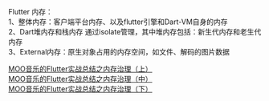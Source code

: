  Flutter 内存： <br/>
1、整体内存：客户端平台内存、以及flutter引擎和Dart-VM自身的内存   <br/>
2、Dart堆内存和栈内存 通过isolate管理，其中堆内存包括：新生代内存和老生代内存  <br/>
3、External内存：原生对象占用的内存空间，如文件、解码的图片数据 <br/>



 [ MOO音乐的Flutter实战总结之内存治理（上） ](https://mp.weixin.qq.com/s?__biz=MzI1NjEwMTM4OA==&mid=2651234187&idx=1&sn=a7db34b3bdce052634c8ef51bde4823f&chksm=f1d9e2e8c6ae6bfe4c06d8c1876f04b2d7d682fdb52496eb797a7977227cde565294385b41b5&scene=178&cur_album_id=1732072617630597123#rd) <br/>
 [  MOO音乐的Flutter实战总结之内存治理（中）](https://mp.weixin.qq.com/s?__biz=MzI1NjEwMTM4OA==&mid=2651234202&idx=1&sn=d845e4fdf5243ba9ba2c67662ae6781c&chksm=f1d9e2f9c6ae6befe1e4c29a5bad08fc08291848122aa1c862d9cb468df15ca0ffd93f919ad8&cur_album_id=1732072617630597123&scene=189#wechat_redirect)   <br/>
 [  MOO音乐的Flutter实战总结之内存治理（下） ](https://mp.weixin.qq.com/s?__biz=MzI1NjEwMTM4OA==&mid=2651234225&idx=1&sn=51c7a1fd32907f2be068530923b0a3a9&chksm=f1d9e2d2c6ae6bc490b5049976bf6dc9452cb34827ef86a7e60e14ec7ada34b3ee40175bc969&cur_album_id=1732072617630597123&scene=189#wechat_redirect)   <br/>
